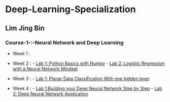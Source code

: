 # Deep-Learning-Specialization
## Lim Jing Bin

### Course-1-:-Neural Network and Deep Learning


- Week 1 :
- Week 2 : 
           - [Lab 1: Python Basics with Numpy](https://github.com/Lim-Calculus/Python-Basics-with-numpy) 
           -          [Lab 2: Logistic Regression with a Neural Network Mindset](https://github.com/Lim-Calculus/Logistic-Regression-with-a-Neural-Network-Mindset)
           
- Week 3 : 
           - [Lab 1: Planar Data Classification With one hidden layer](https://github.com/Lim-Calculus/Deep-Learning-Specialization-)

- Week 4 : 
           - [Lab 1:Building your Deep Neural Network Step by Step](https://github.com/Lim-Calculus/Building-your-Deep-Neural-Network-Step-by-Step)
           -          [Lab 2: Deep Neural Network Application](https://github.com/Lim-Calculus/Deep-Neural-Network-Application)
          
